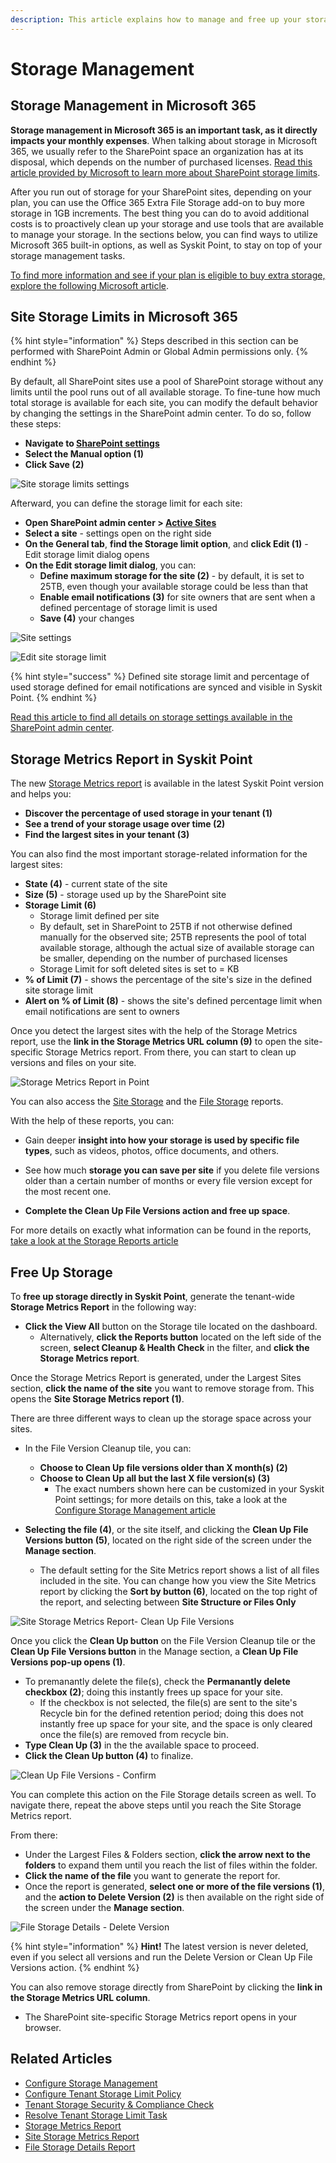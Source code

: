 ```yaml
---
description: This article explains how to manage and free up your storage on SharePoint sites.
---
```


# Storage Management

## Storage Management in Microsoft 365

**Storage management in Microsoft 365 is an important task, as it directly impacts your monthly expenses**. 
When talking about storage in Microsoft 365, we usually refer to the SharePoint space an organization has at its disposal, which depends on the number of purchased licenses.
[Read this article provided by Microsoft to learn more about SharePoint storage limits](https://learn.microsoft.com/en-us/office365/servicedescriptions/sharepoint-online-service-description/sharepoint-online-limits).

After you run out of storage for your SharePoint sites, depending on your plan, you can use the Office 365 Extra File Storage add-on to buy more storage in 1GB increments.
The best thing you can do to avoid additional costs is to proactively clean up your storage and use tools that are available to manage your storage.
In the sections below, you can find ways to utilize Microsoft 365 built-in options, as well as Syskit Point, to stay on top of your storage management tasks.

[To find more information and see if your plan is eligible to buy extra storage, explore the following Microsoft article](https://learn.microsoft.com/en-us/microsoft-365/commerce/add-storage-space?view=o365-worldwide).

## Site Storage Limits in Microsoft 365

{% hint style="information" %}
Steps described in this section can be performed with SharePoint Admin or Global Admin permissions only.
{% endhint %}

By default, all SharePoint sites use a pool of SharePoint storage without any limits until the pool runs out of all available storage. 
To fine-tune how much total storage is available for each site, you can modify the default behavior by changing the settings in the SharePoint admin center.
To do so, follow these steps: 
* **Navigate to [SharePoint settings](https://go.microsoft.com/fwlink/?linkid=2185220)**
* **Select the Manual option (1)**
* **Click Save (2)**

![Site storage limits settings](../../.gitbook/assets/optimize-storage-site-storage-limits.png)

Afterward, you can define the storage limit for each site:
* **Open SharePoint admin center > [Active Sites](https://go.microsoft.com/fwlink/?linkid=2185220)**
* **Select a site** - settings open on the right side
* **On the General tab**, **find the Storage limit option**, and **click Edit (1)** - Edit storage limit dialog opens
* **On the Edit storage limit dialog**, you can:
    * **Define maximum storage for the site (2)** - by default, it is set to 25TB, even though your available storage could be less than that
    * **Enable email notifications (3)** for site owners that are sent when a defined percentage of storage limit is used
    * **Save (4)** your changes

![Site settings](../../.gitbook/assets/optimize-storage-site-settings.png)

![Edit site storage limit](../../.gitbook/assets/optimize-storage-edit-site-storage-limit.png)

{% hint style="success" %}
Defined site storage limit and percentage of used storage defined for email notifications are synced and visible in Syskit Point.
{% endhint %}

[Read this article to find all details on storage settings available in the SharePoint admin center](https://learn.microsoft.com/en-us/sharepoint/manage-site-collection-storage-limits). 

## Storage Metrics Report in Syskit Point

The new [Storage Metrics report](../../reporting/storage-management/storage-reports.md#storage-metrics) is available in the latest Syskit Point version and helps you:
* **Discover the percentage of used storage in your tenant (1)**
* **See a trend of your storage usage over time (2)**
* **Find the largest sites in your tenant (3)**

You can also find the most important storage-related information for the largest sites:
* **State (4)** - current state of the site 
* **Size (5)** - storage used up by the SharePoint site
* **Storage Limit (6)**
    * Storage limit defined per site
    * By default, set in SharePoint to 25TB if not otherwise defined manually for the observed site; 25TB represents the pool of total available storage, although the actual size of available storage can be smaller, depending on the number of purchased licenses
    * Storage Limit for soft deleted sites is set to = KB
* **% of Limit (7)** - shows the percentage of the site's size in the defined site storage limit
* **Alert on % of Limit (8)** - shows the site's defined percentage limit when email notifications are sent to owners

Once you detect the largest sites with the help of the Storage Metrics report, use the **link in the Storage Metrics URL column (9)** to open the site-specific Storage Metrics report. From there, you can start to clean up versions and files on your site.

![Storage Metrics Report in Point](../../.gitbook/assets/optimize-storage-storage-metrics-report-point.png)

You can also access the [Site Storage](../../reporting/storage-management/storage-reports.md#site-storage-metrics) and the [File Storage](../../reporting/storage-management/storage-reports.md#file-storage-details) reports.

With the help of these reports, you can:

 * Gain deeper **insight into how your storage is used by specific file types**, such as videos, photos, office documents, and others. 

 * See how much **storage you can save per site** if you delete file versions older than a certain number of months or every file version except for the most recent one. 

 * **Complete the Clean Up File Versions action and free up space**. 

For more details on exactly what information can be found in the reports, [take a look at the Storage Reports article](../../reporting/storage-management/storage-reports.md)

## Free Up Storage

To **free up storage directly in Syskit Point**, generate the tenant-wide **Storage Metrics Report** in the following way:
 
 * **Click the View All** button on the Storage tile located on the dashboard.
   * Alternatively, **click the Reports button** located on the left side of the screen, **select Cleanup & Health Check** in the filter, and **click the Storage Metrics report**.

Once the Storage Metrics Report is generated, under the Largest Sites section, **click the name of the site** you want to remove storage from. This opens the **Site Storage Metrics report (1)**. 

There are three different ways to clean up the storage space across your sites. 

 * In the File Version Cleanup tile, you can:
   * **Choose to Clean Up file versions older than X month(s) (2)**
   * **Choose to Clean Up all but the last X file version(s) (3)**
     * The exact numbers shown here can be customized in your Syskit Point settings; for more details on this, take a look at the [Configure Storage Management article](../../configuration/configure-storage-management.md)

  * **Selecting the file (4)**, or the site itself, and clicking the **Clean Up File Versions button (5)**, located on the right side of the screen under the **Manage section**.
    * The default setting for the Site Metrics report shows a list of all files included in the site. You can change how you view the Site Metrics report by clicking the **Sort by button (6)**, located on the top right of the report, and selecting between **Site Structure or Files Only**

![Site Storage Metrics Report- Clean Up File Versions](../../.gitbook/assets/optimize-storage-site-storage-metrics-report-cleanup.png)

Once you click the **Clean Up button** on the File Version Cleanup tile or the **Clean Up File Versions button** in the Manage section, a **Clean Up File Versions pop-up opens (1)**.
  * To premanantly delete the file(s), check the **Permanantly delete checkbox (2)**; doing this instantly frees up space for your site.
    * If the checkbox is not selected, the file(s) are sent to the site's Recycle bin for the defined retention period; doing this does not instantly free up space for your site, and the space is only cleared once the file(s) are removed from recycle bin. 
  * **Type Clean Up (3)** in the the available space to proceed.
  * **Click the Clean Up button (4)** to finalize.

![Clean Up File Versions - Confirm](../../.gitbook/assets/optimize-storage-site-storage-cleanup.png)

You can complete this action on the File Storage details screen as well. To navigate there, repeat the above steps until you reach the Site Storage Metrics report. 

From there:

 * Under the Largest Files & Folders section, **click the arrow next to the folders** to expand them until you reach the list of files within the folder.
 * **Click the name of the file** you want to generate the report for.
 * Once the report is generated, **select one or more of the file versions (1)**, and the **action to Delete Version (2)** is then available on the right side of the screen under the **Manage section**. 

![File Storage Details - Delete Version](../../.gitbook/assets/optimize-storage-file-storage-details-delete.png)

{% hint style="information" %}
**Hint!** The latest version is never deleted, even if you select all versions and run the Delete Version or Clean Up File Versions action.
{% endhint %}

You can also remove storage directly from SharePoint by clicking the **link in the Storage Metrics URL column**. 
  * The SharePoint site-specific Storage Metrics report opens in your browser.

## Related Articles

* [Configure Storage Management](../../configuration/configure-storage-management.md)
* [Configure Tenant Storage Limit Policy](../../governance-and-automation/automated-workflows/tenant-storage-admin.md)
* [Tenant Storage Security & Compliance Check](../../governance-and-automation/security-compliance-checks/tenant-storage.md)
* [Resolve Tenant Storage Limit Task](../../point-collaborators/resolve-governance-tasks/tenant-storage-limit.md)
* [Storage Metrics Report](../../reporting/storage-management/storage-reports.md#storage-metrics)
* [Site Storage Metrics Report](../../reporting/storage-management/storage-reports.md#site-storage-metrics)
* [File Storage Details Report](../../reporting/storage-management/storage-reports.md#file-storage-details)
